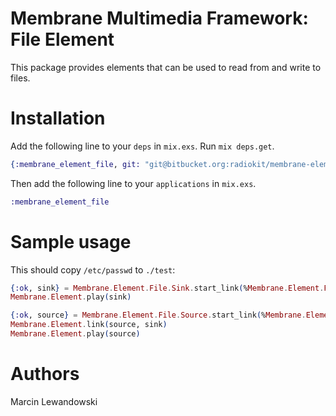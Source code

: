 # Membrane Multimedia Framework: File Element

This package provides elements that can be used to read from and write to files.

# Installation

Add the following line to your `deps` in `mix.exs`.  Run `mix deps.get`.

```elixir
{:membrane_element_file, git: "git@bitbucket.org:radiokit/membrane-element-file.git"}
```

Then add the following line to your `applications` in `mix.exs`.

```elixir
:membrane_element_file
```

# Sample usage

This should copy `/etc/passwd` to `./test`:

```elixir
{:ok, sink} = Membrane.Element.File.Sink.start_link(%Membrane.Element.File.SinkOptions{location: "./test"})
Membrane.Element.play(sink)

{:ok, source} = Membrane.Element.File.Source.start_link(%Membrane.Element.File.SourceOptions{location: "/etc/passwd"})
Membrane.Element.link(source, sink)
Membrane.Element.play(source)
```

# Authors

Marcin Lewandowski
